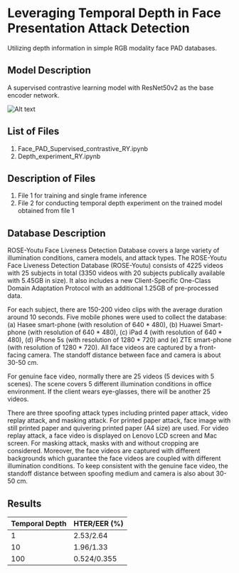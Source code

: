 # Leveraging Temporal Depth in Face Presentation Attack Detection

Utilizing depth information in simple RGB modality face PAD databases.

## Model Description

A supervised contrastive learning model with ResNet50v2 as the base encoder network.

![Alt text](/posts/Temporal_Depth_for_Face_PAD/temporal_depth_model.png)

## List of Files
1. Face_PAD_Supervised_contrastive_RY.ipynb
2. Depth_experiment_RY.ipynb

## Description of Files
1. File 1 for training and single frame inference
2. File 2 for conducting temporal depth experiment on the trained model obtained from file 1 

## Database Description
ROSE-Youtu Face Liveness Detection Database covers a large variety of illumination conditions, camera models, and attack types. The ROSE-Youtu Face Liveness Detection Database (ROSE-Youtu) consists of 4225 videos with 25 subjects in total (3350 videos with 20 subjects publically available with 5.45GB in size).  It also includes a new Client-Specific One-Class Domain Adaptation Protocol with an additional 1.25GB of pre-processed data.

For each subject, there are 150-200 video clips with the average duration around 10 seconds. Five mobile phones were used to collect the database: (a) Hasee smart-phone (with resolution of 640 * 480), (b) Huawei Smart-phone (with resolution of 640 * 480), (c) iPad 4 (with resolution of 640 * 480), (d) iPhone 5s (with resolution of 1280 * 720) and (e) ZTE smart-phone (with resolution of 1280 * 720). All face videos are captured by a front-facing camera. The standoff distance between face and camera is about 30-50 cm.

For genuine face video, normally there are 25 videos (5 devices with 5 scenes). The scene covers 5 different illumination conditions in office environment. If the client wears eye-glasses, there will be another 25 videos.

There are three spoofing attack types including printed paper attack, video replay attack, and masking attack. For printed paper attack, face image with still printed paper and quivering printed paper (A4 size) are used. For video replay attack, a face video is displayed on Lenovo LCD screen and Mac screen. For masking attack, masks with and without cropping are considered. Moreover, the face videos are captured with different backgrounds which guarantee the face videos are coupled with different illumination conditions. To keep consistent with the genuine face video, the standoff distance between spoofing medium and camera is also about 30-50 cm.

## Results

Temporal Depth | HTER/EER (%)
---------------|-------------
1              |2.53/2.64
10             |1.96/1.33
100            |0.524/0.355
